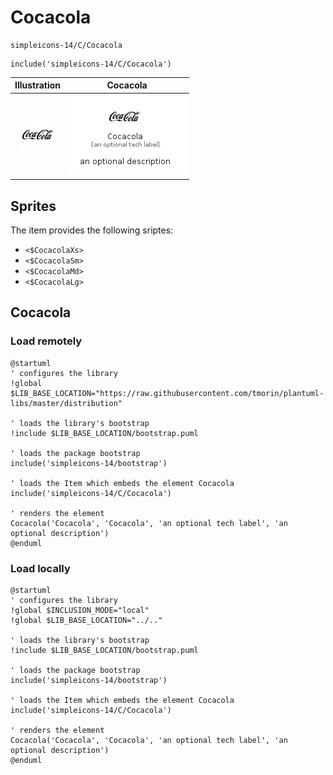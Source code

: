 # Cocacola


```text
simpleicons-14/C/Cocacola
```

```text
include('simpleicons-14/C/Cocacola')
```



| Illustration | Cocacola |
| :---: | :---: |
| ![illustration for Illustration](../../simpleicons-14/C/Cocacola.png) | ![illustration for Cocacola](../../simpleicons-14/C/Cocacola.Local.png) |



## Sprites
The item provides the following sriptes:

- `<$CocacolaXs>`
- `<$CocacolaSm>`
- `<$CocacolaMd>`
- `<$CocacolaLg>`





## Cocacola

### Load remotely
```plantuml
@startuml
' configures the library
!global $LIB_BASE_LOCATION="https://raw.githubusercontent.com/tmorin/plantuml-libs/master/distribution"

' loads the library's bootstrap
!include $LIB_BASE_LOCATION/bootstrap.puml

' loads the package bootstrap
include('simpleicons-14/bootstrap')

' loads the Item which embeds the element Cocacola
include('simpleicons-14/C/Cocacola')

' renders the element
Cocacola('Cocacola', 'Cocacola', 'an optional tech label', 'an optional description')
@enduml
```

### Load locally
```plantuml
@startuml
' configures the library
!global $INCLUSION_MODE="local"
!global $LIB_BASE_LOCATION="../.."

' loads the library's bootstrap
!include $LIB_BASE_LOCATION/bootstrap.puml

' loads the package bootstrap
include('simpleicons-14/bootstrap')

' loads the Item which embeds the element Cocacola
include('simpleicons-14/C/Cocacola')

' renders the element
Cocacola('Cocacola', 'Cocacola', 'an optional tech label', 'an optional description')
@enduml
```


